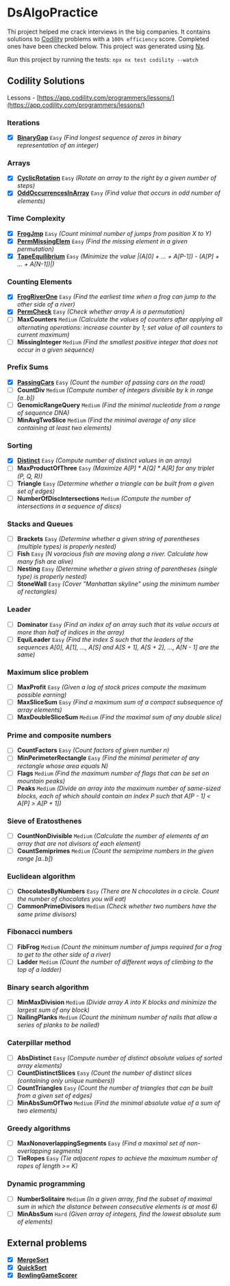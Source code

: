 # DsAlgoPractice

Thi project helped me crack interviews in the big companies. It contains solutions to [Codility](https://app.codility.com/programmers/lessons/) problems with a `100% efficiency` score. Completed ones have been checked below. This project was generated using [Nx](https://nx.dev).

Run this project by running the tests: `npx nx test codility --watch`

## Codility Solutions

Lessons - [https://app.codility.com/programmers/lessons/](https://app.codility.com/programmers/lessons/)

### Iterations

- [x] **[BinaryGap](packages/codility/src/lib/binary-gap/)** `Easy`
      _(Find longest sequence of zeros in binary representation of an integer)_

### Arrays

- [x] **[CyclicRotation](packages/codility/src/lib/cyclic-rotation/)** `Easy`
      _(Rotate an array to the right by a given number of steps)_
- [x] **[OddOccurrencesInArray](packages/codility/src/lib/odd-occurrences-in-array/)** `Easy`
      _(Find value that occurs in odd number of elements)_

### Time Complexity

- [x] **[FrogJmp](packages/codility/src/lib/frog-jump/)** `Easy`
      _(Count minimal number of jumps from position X to Y)_
- [x] **[PermMissingElem](packages/codility/src/lib/permutation-missing-element/)** `Easy`
      _(Find the missing element in a given permutation)_
- [x] **[TapeEquilibrium](packages/codility/src/lib/tape-equilibrium/)** `Easy`
      _(Minimize the value |(A[0] + ... + A[P-1]) - (A[P] + ... + A[N-1])|)_

### Counting Elements

- [x] **[FrogRiverOne](packages/codility/src/lib/frog-river-one/)** `Easy`
      _(Find the earliest time when a frog can jump to the other side of a river)_
- [x] **[PermCheck](packages/codility/src/lib/perm-check/)** `Easy`
      _(Check whether array A is a permutation)_
- [ ] **MaxCounters** `Medium`
      _(Calculate the values of counters after applying all alternating operations: increase counter by 1; set value of all counters to current maximum)_
- [ ] **MissingInteger** `Medium`
      _(Find the smallest positive integer that does not occur in a given sequence)_

### Prefix Sums

- [x] **[PassingCars](packages/codility/src/lib/passing-cars/)** `Easy`
      _(Count the number of passing cars on the road)_
- [ ] **CountDiv** `Medium`
      _(Compute number of integers divisible by k in range [a..b])_
- [ ] **GenomicRangeQuery** `Medium`
      _(Find the minimal nucleotide from a range of sequence DNA)_
- [ ] **MinAvgTwoSlice** `Medium`
      _(Find the minimal average of any slice containing at least two elements)_

### Sorting

- [x] **[Distinct](packages/codility/src/lib/distinct/)** `Easy`
      _(Compute number of distinct values in an array)_
- [ ] **MaxProductOfThree** `Easy`
      _(Maximize A[P] * A[Q] * A[R] for any triplet (P, Q, R))_
- [ ] **Triangle** `Easy`
      _(Determine whether a triangle can be built from a given set of edges)_
- [ ] **NumberOfDiscIntersections** `Medium`
      _(Compute the number of intersections in a sequence of discs)_

### Stacks and Queues

- [ ] **Brackets** `Easy`
      _(Determine whether a given string of parentheses (multiple types) is properly nested)_
- [ ] **Fish** `Easy`
      _(N voracious fish are moving along a river. Calculate how many fish are alive)_
- [ ] **Nesting** `Easy`
      _(Determine whether a given string of parentheses (single type) is properly nested)_
- [ ] **StoneWall** `Easy`
      _(Cover "Manhattan skyline" using the minimum number of rectangles)_

### Leader

- [ ] **Dominator** `Easy`
      _(Find an index of an array such that its value occurs at more than half of indices in the array)_
- [ ] **EquiLeader** `Easy`
      _(Find the index S such that the leaders of the sequences A[0], A[1], ..., A[S] and A[S + 1], A[S + 2], ..., A[N - 1] are the same)_

### Maximum slice problem

- [ ] **MaxProfit** `Easy`
      _(Given a log of stock prices compute the maximum possible earning)_
- [ ] **MaxSliceSum** `Easy`
      _(Find a maximum sum of a compact subsequence of array elements)_
- [ ] **MaxDoubleSliceSum** `Medium`
      _(Find the maximal sum of any double slice)_

### Prime and composite numbers

- [ ] **CountFactors** `Easy`
      _(Count factors of given number n)_
- [ ] **MinPerimeterRectangle** `Easy`
      _(Find the minimal perimeter of any rectangle whose area equals N)_
- [ ] **Flags** `Medium`
      _(Find the maximum number of flags that can be set on mountain peaks)_
- [ ] **Peaks** `Medium`
      _(Divide an array into the maximum number of same-sized blocks, each of which should contain an index P such that A[P - 1] < A[P] > A[P + 1])_

### Sieve of Eratosthenes

- [ ] **CountNonDivisible** `Medium`
      _(Calculate the number of elements of an array that are not divisors of each element)_
- [ ] **CountSemiprimes** `Medium`
      _(Count the semiprime numbers in the given range [a..b])_

### Euclidean algorithm

- [ ] **ChocolatesByNumbers** `Easy`
      _(There are N chocolates in a circle. Count the number of chocolates you will eat)_
- [ ] **CommonPrimeDivisors** `Medium`
      _(Check whether two numbers have the same prime divisors)_

### Fibonacci numbers

- [ ] **FibFrog** `Medium`
      _(Count the minimum number of jumps required for a frog to get to the other side of a river)_
- [ ] **Ladder** `Medium`
      _(Count the number of different ways of climbing to the top of a ladder)_

### Binary search algorithm

- [ ] **MinMaxDivision** `Medium`
      _(Divide array A into K blocks and minimize the largest sum of any block)_
- [ ] **NailingPlanks** `Medium`
      _(Count the minimum number of nails that allow a series of planks to be nailed)_

### Caterpillar method

- [ ] **AbsDistinct** `Easy`
      _(Compute number of distinct absolute values of sorted array elements)_
- [ ] **CountDistinctSlices** `Easy`
      _(Count the number of distinct slices (containing only unique numbers))_
- [ ] **CountTriangles** `Easy`
      _(Count the number of triangles that can be built from a given set of edges)_
- [ ] **MinAbsSumOfTwo** `Medium`
      _(Find the minimal absolute value of a sum of two elements)_

### Greedy algorithms

- [ ] **MaxNonoverlappingSegments** `Easy`
      _(Find a maximal set of non-overlapping segments)_
- [ ] **TieRopes** `Easy`
      _(Tie adjacent ropes to achieve the maximum number of ropes of length >= K)_

### Dynamic programming

- [ ] **NumberSolitaire** `Medium`
      _(In a given array, find the subset of maximal sum in which the distance between consecutive elements is at most 6)_
- [ ] **MinAbsSum** `Hard`
      _(Given array of integers, find the lowest absolute sum of elements)_

## External problems

- [x] **[MergeSort](packages/codility/src/lib/merge-sort/)**
- [x] **[QuickSort](packages/codility/src/lib/quick-sort/)**
- [x] **[BowlingGameScorer](packages/codility/src/lib/bowling-game-scorer/)**
